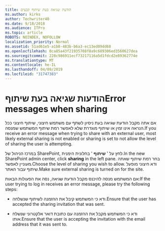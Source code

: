 ```yaml
---
title: הודעת שגיאה בעת שיתוף קבצים
ms.author: kirks
author: Techwriter40
ms.date: 9/18/2018
ms.audience: ITPro
ms.topic: article
ROBOTS: NOINDEX, NOFOLLOW
localization_priority: Normal
ms.assetid: 51ad61e5-a1b8-483b-b6a3-ec13ed09dd68
ms.openlocfilehash: 0ca85a43f21935708f8a9c689306ed3560627dea
ms.sourcegitcommit: 228c986911ecf73217116a5d1fdcd2e89362774e
ms.translationtype: MT
ms.contentlocale: he-IL
ms.lasthandoff: 04/09/2019
ms.locfileid: "31747383"
---
```

# <a name="error-messages-when-sharing"></a><span data-ttu-id="8092f-102">הודעות שגיאה בעת שיתוף</span><span class="sxs-lookup"><span data-stu-id="8092f-102">Error messages when sharing</span></span>

<span data-ttu-id="8092f-103">אם אתה מקבל הודעת שגיאה בעת ניסיון לשתף עם משתמש חיצוני, שיתוף חיצוני ככל הנראה אינו זמין או שיתוף מוגדרת שלא לאפשר רמת שיתוף המשתמש שמנסה.</span><span class="sxs-lookup"><span data-stu-id="8092f-103">If you receive an error message when trying to share with an external user, most likely external sharing is not enabled or sharing is set to not allow the level of sharing the user is attempting.</span></span>
  
<span data-ttu-id="8092f-104">במרכז הניהול של SharePoint, לחץ על ' **שיתוף** ' בחלונית הימנית.</span><span class="sxs-lookup"><span data-stu-id="8092f-104">In the  new SharePoint admin center, click **sharing** in the left pane.</span></span> <span data-ttu-id="8092f-105">בחר רמת שיתוף שאתה מעוניין לאפשר.</span><span class="sxs-lookup"><span data-stu-id="8092f-105">Choose the level of sharing you wish to allow.</span></span> <span data-ttu-id="8092f-106">ודא חיצוני מופעל שיתוף עבור האתר.</span><span class="sxs-lookup"><span data-stu-id="8092f-106">Make sure external sharing is turned on for the site.</span></span> 
  
<span data-ttu-id="8092f-107">אם המשתמש מנסה להיכנס מקבל הודעת שגיאה, נסה את הפעולות הבאות:</span><span class="sxs-lookup"><span data-stu-id="8092f-107">If the user trying to log in receives an error message, please try the following steps:</span></span>
  
- <span data-ttu-id="8092f-108">ודא כי המשתמש קיבל את ההזמנה לשיתוף שנשלחה.</span><span class="sxs-lookup"><span data-stu-id="8092f-108">Ensure that the user has accepted the sharing invitation that was sent.</span></span>
    
- <span data-ttu-id="8092f-109">ודא כי המשתמש מקבל את ההזמנה עם כתובת דואר אלקטרוני שנשלח אותו.</span><span class="sxs-lookup"><span data-stu-id="8092f-109">Ensure that the user is accepting the invitation with the email address that it was sent to.</span></span>
    

